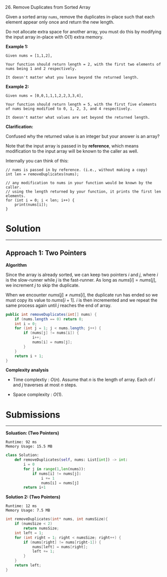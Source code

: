 26. Remove Duplicates from Sorted Array

Given a sorted array `nums`, remove the duplicates in-place such that each element appear only once and return the new length.

Do not allocate extra space for another array, you must do this by modifying the input array in-place with O(1) extra memory.

**Example 1:**
```
Given nums = [1,1,2],

Your function should return length = 2, with the first two elements of nums being 1 and 2 respectively.

It doesn't matter what you leave beyond the returned length.
```

**Example 2:**
```
Given nums = [0,0,1,1,1,2,2,3,3,4],

Your function should return length = 5, with the first five elements of nums being modified to 0, 1, 2, 3, and 4 respectively.

It doesn't matter what values are set beyond the returned length.
```

**Clarification:**

Confused why the returned value is an integer but your answer is an array?

Note that the input array is passed in by **reference**, which means modification to the input array will be known to the caller as well.

Internally you can think of this:
```
// nums is passed in by reference. (i.e., without making a copy)
int len = removeDuplicates(nums);

// any modification to nums in your function would be known by the caller.
// using the length returned by your function, it prints the first len elements.
for (int i = 0; i < len; i++) {
    print(nums[i]);
}
```

# Solution
---
## Approach 1: Two Pointers
**Algorithm**

Since the array is already sorted, we can keep two pointers $i$ and $j$, where $i$ is the slow-runner while $j$ is the fast-runner. As long as $nums[i] = nums[j]$, we increment $j$ to skip the duplicate.

When we encounter $nums[j] \neq nums[i]$, the duplicate run has ended so we must copy its value to $nums[i + 1]$. $i$ is then incremented and we repeat the same process again until $j$ reaches the end of array.

```java
public int removeDuplicates(int[] nums) {
    if (nums.length == 0) return 0;
    int i = 0;
    for (int j = 1; j < nums.length; j++) {
        if (nums[j] != nums[i]) {
            i++;
            nums[i] = nums[j];
        }
    }
    return i + 1;
}
```

**Complexity analysis**

* Time complextiy : $O(n)$. Assume that $n$ is the length of array. Each of $i$ and $j$ traverses at most $n$ steps.

* Space complexity : $O(1)$.

# Submissions
---
**Soluation: (Two Pointers)**
```
Runtime: 92 ms
Memory Usage: 15.5 MB
```
```python
class Solution:
    def removeDuplicates(self, nums: List[int]) -> int:
        i = 0
        for j in range(1,len(nums)):
            if nums[i] != nums[j]:
                i += 1
                nums[i] = nums[j]
        return i+1
```

**Solution 2: (Two Pointers)**
```
Runtime: 12 ms
Memory Usage: 7.5 MB
```
```c
int removeDuplicates(int* nums, int numsSize){
    if (numsSize < 2)
        return numsSize;
    int left = 1;
    for (int right = 1; right < numsSize; right++) {
        if (nums[right] != nums[right-1]) {
            nums[left] = nums[right];
            left += 1;
        }
    }
    return left;
}
```
